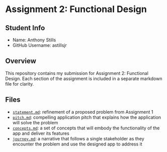 # Assignment 2: Functional Design

## Student Info
- Name: Anthony Stills
- GitHub Username: astillsjr

## Overview
This repository contains my submission for Assignment 2: Functional Design. Each section of the assignment is included in a separate markdown file for clarity.

## Files
- [`statement.md`](statement.md): refinement of a proposed problem from Assignment 1
- [`pitch.md`](pitch.md): compelling application pitch that explains how the application will solve the problem
- [`concepts.md`](concepts.md): a set of concepts that will embody the functionality of the app and deliver its features
- [`journey.md`](journey.md): a narrative that follows a single stakeholder as they encounter the problem and use the designed app to address it
